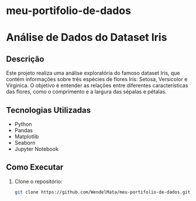 # meu-portifolio-de-dados
# Análise de Dados do Dataset Iris

## Descrição
Este projeto realiza uma análise exploratória do famoso dataset Iris, que contém informações sobre três espécies de flores Iris: Setosa, Versicolor e Virginica. O objetivo é entender as relações entre diferentes características das flores, como o comprimento e a largura das sépalas e pétalas.

## Tecnologias Utilizadas
- Python
- Pandas
- Matplotlib
- Seaborn
- Jupyter Notebook

## Como Executar
1. Clone o repositório:
   ```bash
   git clone https://github.com/WendelMata/meu-portifolio-de-dados.git
